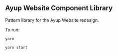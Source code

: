 ## Ayup Website Component Library

Pattern library for the Ayup Website redesign.

To run:

`yarn`

`yarn start`
